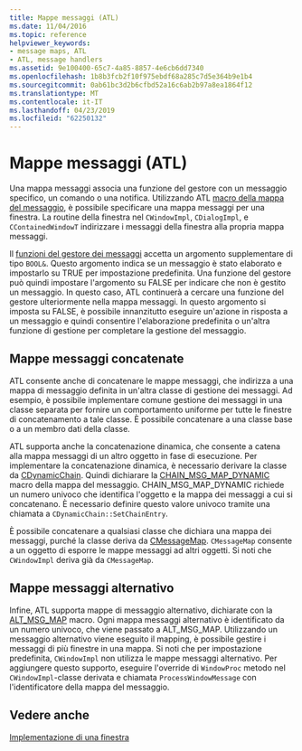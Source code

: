 ```yaml
---
title: Mappe messaggi (ATL)
ms.date: 11/04/2016
ms.topic: reference
helpviewer_keywords:
- message maps, ATL
- ATL, message handlers
ms.assetid: 9e100400-65c7-4a85-8857-4e6cb6dd7340
ms.openlocfilehash: 1b8b3fcb2f10f975ebdf68a285c7d5e364b9e1b4
ms.sourcegitcommit: 0ab61bc3d2b6cfbd52a16c6ab2b97a8ea1864f12
ms.translationtype: MT
ms.contentlocale: it-IT
ms.lasthandoff: 04/23/2019
ms.locfileid: "62250132"
---
```

# <a name="message-maps-atl"></a>Mappe messaggi (ATL)

Una mappa messaggi associa una funzione del gestore con un messaggio specifico, un comando o una notifica. Utilizzando ATL [macro della mappa del messaggio](../atl/reference/message-map-macros-atl.md), è possibile specificare una mappa messaggi per una finestra. La routine della finestra nel `CWindowImpl`, `CDialogImpl`, e `CContainedWindowT` indirizzare i messaggi della finestra alla propria mappa messaggi.

Il [funzioni del gestore dei messaggi](../atl/message-handler-functions.md) accetta un argomento supplementare di tipo `BOOL&`. Questo argomento indica se un messaggio è stato elaborato e impostarlo su TRUE per impostazione predefinita. Una funzione del gestore può quindi impostare l'argomento su FALSE per indicare che non è gestito un messaggio. In questo caso, ATL continuerà a cercare una funzione del gestore ulteriormente nella mappa messaggi. In questo argomento si imposta su FALSE, è possibile innanzitutto eseguire un'azione in risposta a un messaggio e quindi consentire l'elaborazione predefinita o un'altra funzione di gestione per completare la gestione del messaggio.

## <a name="chained-message-maps"></a>Mappe messaggi concatenate

ATL consente anche di concatenare le mappe messaggi, che indirizza a una mappa di messaggio definita in un'altra classe di gestione dei messaggi. Ad esempio, è possibile implementare comune gestione dei messaggi in una classe separata per fornire un comportamento uniforme per tutte le finestre di concatenamento a tale classe. È possibile concatenare a una classe base o a un membro dati della classe.

ATL supporta anche la concatenazione dinamica, che consente a catena alla mappa messaggi di un altro oggetto in fase di esecuzione. Per implementare la concatenazione dinamica, è necessario derivare la classe da [CDynamicChain](../atl/reference/cdynamicchain-class.md). Quindi dichiarare la [CHAIN_MSG_MAP_DYNAMIC](reference/message-map-macros-atl.md#chain_msg_map_dynamic) macro della mappa del messaggio. CHAIN_MSG_MAP_DYNAMIC richiede un numero univoco che identifica l'oggetto e la mappa dei messaggi a cui si concatenano. È necessario definire questo valore univoco tramite una chiamata a `CDynamicChain::SetChainEntry`.

È possibile concatenare a qualsiasi classe che dichiara una mappa dei messaggi, purché la classe deriva da [CMessageMap](../atl/reference/cmessagemap-class.md). `CMessageMap` consente a un oggetto di esporre le mappe messaggi ad altri oggetti. Si noti che `CWindowImpl` deriva già da `CMessageMap`.

## <a name="alternate-message-maps"></a>Mappe messaggi alternativo

Infine, ATL supporta mappe di messaggio alternativo, dichiarate con la [ALT_MSG_MAP](reference/message-map-macros-atl.md#alt_msg_map) macro. Ogni mappa messaggi alternativo è identificato da un numero univoco, che viene passato a ALT_MSG_MAP. Utilizzando un messaggio alternativo viene eseguito il mapping, è possibile gestire i messaggi di più finestre in una mappa. Si noti che per impostazione predefinita, `CWindowImpl` non utilizza le mappe messaggi alternativo. Per aggiungere questo supporto, eseguire l'override di `WindowProc` metodo nel `CWindowImpl`-classe derivata e chiamata `ProcessWindowMessage` con l'identificatore della mappa del messaggio.

## <a name="see-also"></a>Vedere anche

[Implementazione di una finestra](../atl/implementing-a-window.md)
